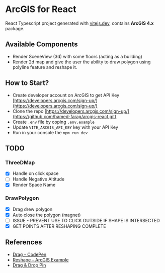 # ArcGIS for React

React Typescript project generated with [vitejs.dev](https://vitejs.dev/), contains **ArcGIS 4.x** package.

## Available Components

- Render SceneView (3d) with some floors (acting as a building)
- Render 2d map and give the user the ability to draw polygon using polyline feature and reshape it.

## How to Start?

- Create developer account on ArcGIS to get API Key [https://developers.arcgis.com/sign-up/](https://developers.arcgis.com/sign-up/)
- Clone the repo [https://developers.arcgis.com/sign-up/](https://github.com/hamed-farag/arcgis-react.git)
- Create `.env` file by coping `.env.example`
- Update `VITE_ARCGIS_API_KEY` key with your API Key
- Run in your console the `npm run dev`

## TODO

### ThreeDMap

- [X] Handle on click space
- [ ] Handle Negative Altitude
- [X] Render Space Name

### DrawPolygon

- [X] Drag drew polygon
- [X] Auto close the polygon (magnet)
- [ ] ISSUE - PREVENT USE TO CLICK OUTSIDE IF SHAPE IS INTERSECTED
- [X] GET POINTS AFTER RESHAPING COMPLETE

## References

- [Drag - CodePen](https://codepen.io/solowt/pen/QqoaeK?editors=1000)
- [Reshape - ArcGIS Example](https://developers.arcgis.com/javascript/latest/sample-code/sandbox/?sample=sketch-update-validation)
- [Drag & Drop Pin](https://community.esri.com/t5/arcgis-javascript-maps-sdk-questions/drag-and-drop-a-pin-with-arcgis-js-api-4-x/m-p/532365#M49610)
